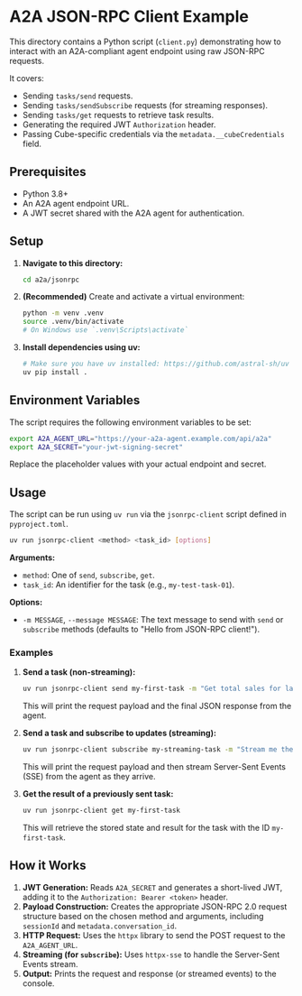 # A2A JSON-RPC Client Example

This directory contains a Python script (`client.py`) demonstrating how to interact with an A2A-compliant agent endpoint using raw JSON-RPC requests.

It covers:
*   Sending `tasks/send` requests.
*   Sending `tasks/sendSubscribe` requests (for streaming responses).
*   Sending `tasks/get` requests to retrieve task results.
*   Generating the required JWT `Authorization` header.
*   Passing Cube-specific credentials via the `metadata.__cubeCredentials` field.

## Prerequisites

*   Python 3.8+
*   An A2A agent endpoint URL.
*   A JWT secret shared with the A2A agent for authentication.

## Setup

1.  **Navigate to this directory:**
    ```bash
    cd a2a/jsonrpc
    ```

2.  **(Recommended)** Create and activate a virtual environment:
    ```bash
    python -m venv .venv
    source .venv/bin/activate
    # On Windows use `.venv\Scripts\activate`
    ```

3.  **Install dependencies using uv:**
    ```bash
    # Make sure you have uv installed: https://github.com/astral-sh/uv
    uv pip install .
    ```

## Environment Variables

The script requires the following environment variables to be set:

```bash
export A2A_AGENT_URL="https://your-a2a-agent.example.com/api/a2a"
export A2A_SECRET="your-jwt-signing-secret"
```

Replace the placeholder values with your actual endpoint and secret.

## Usage

The script can be run using `uv run` via the `jsonrpc-client` script defined in `pyproject.toml`.

```bash
uv run jsonrpc-client <method> <task_id> [options]
```

**Arguments:**
*   `method`: One of `send`, `subscribe`, `get`.
*   `task_id`: An identifier for the task (e.g., `my-test-task-01`).

**Options:**
*   `-m MESSAGE`, `--message MESSAGE`: The text message to send with `send` or `subscribe` methods (defaults to "Hello from JSON-RPC client!").

### Examples

1.  **Send a task (non-streaming):**
    ```bash
    uv run jsonrpc-client send my-first-task -m "Get total sales for last month."
    ```
    This will print the request payload and the final JSON response from the agent.

2.  **Send a task and subscribe to updates (streaming):**
    ```bash
    uv run jsonrpc-client subscribe my-streaming-task -m "Stream me the latest user signups."
    ```
    This will print the request payload and then stream Server-Sent Events (SSE) from the agent as they arrive.

3.  **Get the result of a previously sent task:**
    ```bash
    uv run jsonrpc-client get my-first-task
    ```
    This will retrieve the stored state and result for the task with the ID `my-first-task`.

## How it Works

1.  **JWT Generation:** Reads `A2A_SECRET` and generates a short-lived JWT, adding it to the `Authorization: Bearer <token>` header.
2.  **Payload Construction:** Creates the appropriate JSON-RPC 2.0 request structure based on the chosen method and arguments, including `sessionId` and `metadata.conversation_id`.
3.  **HTTP Request:** Uses the `httpx` library to send the POST request to the `A2A_AGENT_URL`.
4.  **Streaming (for `subscribe`):** Uses `httpx-sse` to handle the Server-Sent Events stream.
5.  **Output:** Prints the request and response (or streamed events) to the console. 